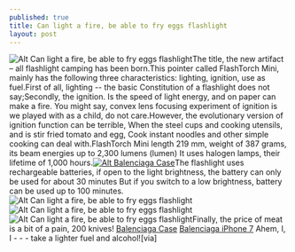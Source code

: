 ```yaml
---
published: true
title: Can light a fire, be able to fry eggs flashlight
layout: post
---
```

![Alt Can light a fire, be able to fry eggs flashlight](https://c1.staticflickr.com/1/283/30678179274_043c7aa367.jpg)The title, the new artifact – all flashlight camping has been born.This pointer called FlashTorch Mini, mainly has the following three characteristics: lighting, ignition, use as fuel.First of all, lighting -- the basic Constitution of a flashlight does not say;Secondly, the ignition. Is the speed of light energy, and on paper can make a fire. You might say, convex lens focusing experiment of ignition is we played with as a child, do not care.However, the evolutionary version of ignition function can be terrible, When the steel cups and cooking utensils, and is stir fried tomato and egg, Cook instant noodles and other simple cooking can deal with.FlashTorch Mini length 219 mm, weight of 387 grams, its beam energies up to 2,300 lumens (lumen) It uses halogen lamps, their lifetime of 1,000 hours.[![Alt Balenciaga Case](http://www.nodcase.com/images/large/i7/balenciaga_i7700_lrg.jpeg)](http://www.nodcase.com/balenciaga-iphone-7-case-pink-p-10988.html)The flashlight uses rechargeable batteries, if open to the light brightness, the battery can only be used for about 30 minutes But if you switch to a low brightness, battery can be used up to 100 minutes.![Alt Can light a fire, be able to fry eggs flashlight](https://c1.staticflickr.com/1/201/30678188624_31cd683135.jpg)![Alt Can light a fire, be able to fry eggs flashlight](https://c1.staticflickr.com/1/775/30709809273_281cd82953.jpg)![Alt Can light a fire, be able to fry eggs flashlight](https://c1.staticflickr.com/1/607/30709816753_6e3d17d8ea.jpg)Finally, the price of meat is a bit of a pain, 200 knives! [Balenciaga Case](http://www.nodcase.com/balenciaga-iphone-7-case-pink-p-10988.html) [Balenciaga iPhone 7](http://www.nodcase.com) Ahem, I, I - - - take a lighter fuel and alcohol![via]